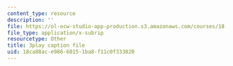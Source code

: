 ```yaml
---
content_type: resource
description: ''
file: https://ol-ocw-studio-app-production.s3.amazonaws.com/courses/18-06sc-linear-algebra-fall-2011/18ca88ace98660151ba8f11c0f333820_lGGDIGizcQ0.srt
file_type: application/x-subrip
resourcetype: Other
title: 3play caption file
uid: 18ca88ac-e986-6015-1ba8-f11c0f333820
---
```

